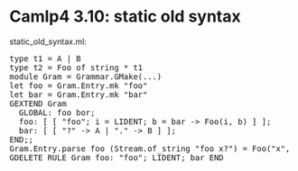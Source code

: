 <head>
<title>Camlp4 3.10 :: static_old_syntax.ml</title>
</head>
<body>

<h1>Camlp4 3.10: static old syntax</h1>

<p>static_old_syntax.ml:</p>
<pre ml:content="ocaml noeval">
type t1 = A | B
type t2 = Foo of string * t1
module Gram = Grammar.GMake(...)
let foo = Gram.Entry.mk &quot;foo&quot;
let bar = Gram.Entry.mk &quot;bar&quot;
GEXTEND Gram
  GLOBAL: foo bor;
  foo: [ [ &quot;foo&quot;; i = LIDENT; b = bar -&gt; Foo(i, b) ] ];
  bar: [ [ &quot;?&quot; -&gt; A | &quot;.&quot; -&gt; B ] ];
END;;
Gram.Entry.parse foo (Stream.of_string &quot;foo x?&quot;) = Foo(&quot;x&quot;, A)
GDELETE_RULE Gram foo: &quot;foo&quot;; LIDENT; bar END
</pre>

  
 
